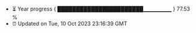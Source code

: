 - ⏳ Year progress { ███████████████████████▁▁▁▁▁▁▁ } 77.53 %
- ⏰ Updated on Tue, 10 Oct 2023 23:16:39 GMT


